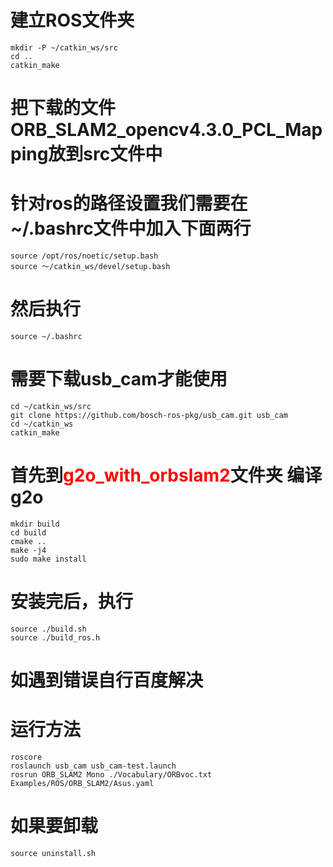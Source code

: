 # 建立ROS文件夹 
```shell
mkdir -P ~/catkin_ws/src
cd ..
catkin_make
```



# 把下载的文件ORB_SLAM2_opencv4.3.0_PCL_Mapping放到src文件中

# 针对ros的路径设置我们需要在~/.bashrc文件中加入下面两行
```shell
source /opt/ros/noetic/setup.bash
source ～/catkin_ws/devel/setup.bash
```



# 然后执行
```shell
source ~/.bashrc
```



# 需要下载usb_cam才能使用
```shell
cd ~/catkin_ws/src
git clone https://github.com/bosch-ros-pkg/usb_cam.git usb_cam
cd ~/catkin_ws
catkin_make
```



# 首先到<font color=red>g2o_with_orbslam2</font>文件夹 编译g2o
```shell
mkdir build
cd build 
cmake ..
make -j4
sudo make install
```


# 安装完后，执行
```shell
source ./build.sh
source ./build_ros.h
```

# 如遇到错误自行百度解决

# 运行方法
```shell
roscore 
roslaunch usb_cam usb_cam-test.launch
rosrun ORB_SLAM2 Mono ./Vocabulary/ORBvoc.txt Examples/ROS/ORB_SLAM2/Asus.yaml
```

# 如果要卸载
```shell
source uninstall.sh
```
